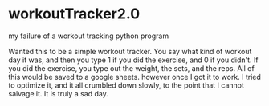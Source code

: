 # workoutTracker2.0
my failure of a workout tracking python program

Wanted this to be a simple workout tracker. You say what kind of workout day it was, and then you type 1 if you did the
exercise, and 0 if you didn't. If you did the exercise, you type out the weight, the sets, and the reps. All of this would be saved to a 
google sheets. however once I got it to work. I tried to optimize it, and it all crumbled down slowly, to the point that I cannot
salvage it. It is truly a sad day.
